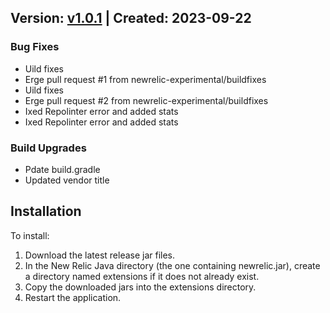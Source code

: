 ## Version: [v1.0.1](https://github.com/newrelic-experimental/newrelic-java-voltdb/releases/tag/v1.0.1) | Created: 2023-09-22
### Bug Fixes
- Uild fixes
- Erge pull request #1 from newrelic-experimental/buildfixes
- Uild fixes
- Erge pull request #2 from newrelic-experimental/buildfixes
- Ixed Repolinter error and added stats
- Ixed Repolinter error and added stats

### Build Upgrades
- Pdate build.gradle
- Updated vendor title


## Installation

To install:

1. Download the latest release jar files.
2. In the New Relic Java directory (the one containing newrelic.jar), create a directory named extensions if it does not already exist.
3. Copy the downloaded jars into the extensions directory.
4. Restart the application.   

